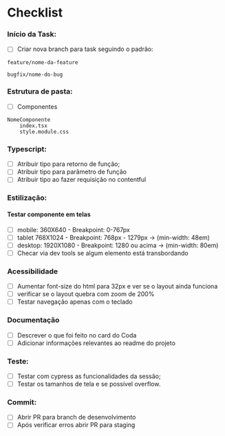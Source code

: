 # Checklist

### Início da Task:

- [ ] Criar nova branch para task seguindo o padrão:

```
feature/nome-da-feature

bugfix/nome-do-bug
```

### Estrutura de pasta:

- [ ] Componentes

```components
NomeComponente
	index.tsx
	style.module.css
```

### Typescript:

- [ ] Atribuir tipo para retorno de função;
- [ ] Atribuir tipo para parâmetro de função
- [ ] Atribuir tipo ao fazer requisição no contentful

### Estilização:

#### Testar componente em telas

- [ ] mobile: 360X640 - Breakpoint: 0-767px
- [ ] tablet 768X1024 - Breakpoint: 768px - 1279px -> (min-width: 48em)
- [ ] desktop: 1920X1080 - Breakpoint: 1280 ou acima -> (min-width: 80em)
- [ ] Checar via dev tools se algum elemento está transbordando

### Acessibilidade

- [ ] Aumentar font-size do html para 32px e ver se o layout ainda funciona
- [ ] verificar se o layout quebra com zoom de 200%
- [ ] Testar navegação apenas com o teclado

### Documentação

- [ ] Descrever o que foi feito no card do Coda
- [ ] Adicionar informações relevantes ao readme do projeto

### Teste:

- [ ] Testar com cypress as funcionalidades da sessão;
- [ ] Testar os tamanhos de tela e se possível overflow.

### Commit:

- [ ] Abrir PR para branch de desenvolvimento
- [ ] Após verificar erros abrir PR para staging
